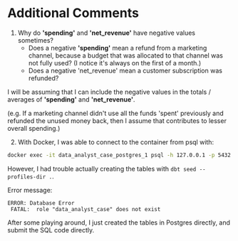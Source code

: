 # Additional Comments
1. Why do **'spending'** and **'net_revenue'** have negative values sometimes?
	- Does a negative **'spending'** mean a refund from a marketing channel, because a budget that was allocated to that channel was not fully used? (I notice it's always on the first of a month.)
	- Does a negative 'net_revenue' mean a customer subscription was refunded?

I will be assuming that I can include the negative values in the totals / averages of **'spending'** and **'net_revenue'**. 

(e.g. If a marketing channel didn't use all the funds 'spent' previously and refunded the unused money back, then I assume that contributes to lesser overall spending.)


2. With Docker, I was able to connect to the container from psql with:
```bash
docker exec -it data_analyst_case_postgres_1 psql -h 127.0.0.1 -p 5432 -U data_analyst_case
```

However, I had trouble actually creating the tables with `dbt seed --profiles-dir .`.

Error message:
```
ERROR: Database Error
 FATAL:  role "data_analyst_case" does not exist
```

After some playing around, I just created the tables in Postgres directly, and submit the SQL code directly.

